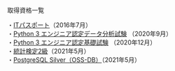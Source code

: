 取得資格一覧

・[ITパスポート](https://www3.jitec.ipa.go.jp/JitesCbt/index.html)（2016年7月）<br>
・[Python 3 エンジニア認定データ分析試験](https://www.pythonic-exam.com/exam/analyist) （2020年9月）<br>
・[Python 3 エンジニア認定基礎試験](https://www.pythonic-exam.com/exam/basic) （2020年12月）<br>
・[統計検定2級](https://www.toukei-kentei.jp/about/grade2/)（2021年5月）<br>
・[PostgreSQL Silver（OSS-DB）](https://oss-db.jp/outline/silver)（2021年5月）
